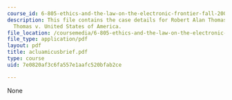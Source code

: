 ```yaml
---
course_id: 6-805-ethics-and-the-law-on-the-electronic-frontier-fall-2005
description: This file contains the case details for Robert Alan Thomas and Carleen
  Thomas v. United States of America.
file_location: /coursemedia/6-805-ethics-and-the-law-on-the-electronic-frontier-fall-2005/7e0820af3c6fa557e1aafc520bfab2ce_acluamicusbrief.pdf
file_type: application/pdf
layout: pdf
title: acluamicusbrief.pdf
type: course
uid: 7e0820af3c6fa557e1aafc520bfab2ce

---
```

None